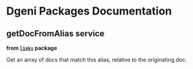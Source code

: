 # Dgeni Packages Documentation


## getDocFromAlias service
**from <a href="../../links.md"><code>links</code></a> package**

Get an array of docs that match this alias, relative to the originating doc.

